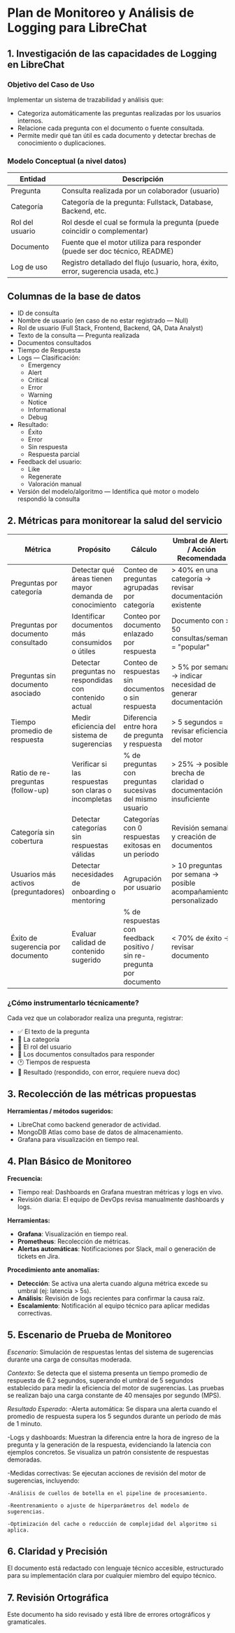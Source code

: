 # Plan de Monitoreo y Análisis de Logging para LibreChat

## 1. Investigación de las capacidades de Logging en LibreChat

### Objetivo del Caso de Uso
Implementar un sistema de trazabilidad y análisis que:
- Categoriza automáticamente las preguntas realizadas por los usuarios internos.
- Relacione cada pregunta con el documento o fuente consultada.
- Permite medir qué tan útil es cada documento y detectar brechas de conocimiento o duplicaciones.

### Modelo Conceptual (a nivel datos)

| Entidad      | Descripción                                                                 |
|-------------|-----------------------------------------------------------------------------|
| Pregunta     | Consulta realizada por un colaborador (usuario)                            |
| Categoría    | Categoría de la pregunta: Fullstack, Database, Backend, etc.               |
| Rol del usuario | Rol desde el cual se formula la pregunta (puede coincidir o complementar) |
| Documento    | Fuente que el motor utiliza para responder (puede ser doc técnico, README) |
| Log de uso   | Registro detallado del flujo (usuario, hora, éxito, error, sugerencia usada, etc.) |

## Columnas de la base de datos

- ID de consulta
- Nombre de usuario (en caso de no estar registrado — Null)
- Rol de usuario (Full Stack, Frontend, Backend, QA, Data Analyst)
- Texto de la consulta — Pregunta realizada
- Documentos consultados
- Tiempo de Respuesta
- Logs — Clasificación:
  - Emergency
  - Alert
  - Critical
  - Error
  - Warning
  - Notice
  - Informational
  - Debug
- Resultado:
  - Éxito
  - Error
  - Sin respuesta
  - Respuesta parcial
- Feedback del usuario:
  - Like
  - Regenerate
  - Valoración manual
- Versión del modelo/algoritmo — Identifica qué motor o modelo respondió la consulta

## 2. Métricas para monitorear la salud del servicio

| Métrica                          | Propósito                                          | Cálculo                                                    | Umbral de Alerta / Acción Recomendada                  |
|----------------------------------|----------------------------------------------------|-------------------------------------------------------------|---------------------------------------------------------|
| Preguntas por categoría          | Detectar qué áreas tienen mayor demanda de conocimiento | Conteo de preguntas agrupadas por categoría                 | > 40% en una categoría → revisar documentación existente |
| Preguntas por documento consultado | Identificar documentos más consumidos o útiles    | Conteo por documento enlazado por respuesta                | Documento con > 50 consultas/semana = "popular"         |
| Preguntas sin documento asociado | Detectar preguntas no respondidas con contenido actual | Conteo de respuestas sin documentos o sin respuesta         | > 5% por semana → indicar necesidad de generar documentación |
| Tiempo promedio de respuesta     | Medir eficiencia del sistema de sugerencias        | Diferencia entre hora de pregunta y respuesta              | > 5 segundos = revisar eficiencia del motor              |
| Ratio de re-preguntas (follow-up) | Verificar si las respuestas son claras o incompletas | % de preguntas con preguntas sucesivas del mismo usuario    | > 25% → posible brecha de claridad o documentación insuficiente |
| Categoría sin cobertura          | Detectar categorías sin respuestas válidas         | Categorías con 0 respuestas exitosas en un periodo         | Revisión semanal y creación de documentos               |
| Usuarios más activos (preguntadores) | Detectar necesidades de onboarding o mentoring     | Agrupación por usuario                                     | > 10 preguntas por semana → posible acompañamiento personalizado |
| Éxito de sugerencia por documento | Evaluar calidad de contenido sugerido              | % de respuestas con feedback positivo / sin re-pregunta por documento | < 70% de éxito → revisar documento                     |

### ¿Cómo instrumentarlo técnicamente?
Cada vez que un colaborador realiza una pregunta, registrar:
- ✅ El texto de la pregunta
- 🧩 La categoría
- 👤 El rol del usuario
- 📄 Los documentos consultados para responder
- 🕐 Tiempos de respuesta
- 📶 Resultado (respondido, con error, requiere nueva doc)

## 3. Recolección de las métricas propuestas

**Herramientas / métodos sugeridos:**
- LibreChat como backend generador de actividad.
- MongoDB Atlas como base de datos de almacenamiento.
- Grafana para visualización en tiempo real.

## 4. Plan Básico de Monitoreo

**Frecuencia:**
- Tiempo real: Dashboards en Grafana muestran métricas y logs en vivo.
- Revisión diaria: El equipo de DevOps revisa manualmente dashboards y logs.

**Herramientas:**
- **Grafana**: Visualización en tiempo real.
- **Prometheus**: Recolección de métricas.
- **Alertas automáticas**: Notificaciones por Slack, mail o generación de tickets en Jira.

**Procedimiento ante anomalías:**
- **Detección**: Se activa una alerta cuando alguna métrica excede su umbral (ej: latencia > 5s).
- **Análisis**: Revisión de logs recientes para confirmar la causa raíz.
- **Escalamiento**: Notificación al equipo técnico para aplicar medidas correctivas.

## 5. Escenario de Prueba de Monitoreo

*Escenario*:
 Simulación de respuestas lentas del sistema de sugerencias durante una carga de consultas moderada.
 
*Contexto*:
 Se detecta que el sistema presenta un tiempo promedio de respuesta de 6.2 segundos, superando el umbral de 5 segundos establecido para medir la eficiencia del motor de sugerencias. Las pruebas se realizan bajo una carga constante de 40 mensajes por segundo (MPS).
 
*Resultado Esperado*:
  -Alerta automática:
 Se dispara una alerta cuando el promedio de respuesta supera los 5 segundos durante un período de más de 1 minuto.

  -Logs y dashboards:
 Muestran la diferencia entre la hora de ingreso de la pregunta y la generación de la respuesta, evidenciando la latencia con ejemplos concretos. Se visualiza un patrón consistente de respuestas demoradas.

-Medidas correctivas:
 Se ejecutan acciones de revisión del motor de sugerencias, incluyendo:
 
    -Análisis de cuellos de botella en el pipeline de procesamiento.
    
    -Reentrenamiento o ajuste de hiperparámetros del modelo de sugerencias.
    
    -Optimización del cache o reducción de complejidad del algoritmo si aplica.


## 6. Claridad y Precisión
El documento está redactado con lenguaje técnico accesible, estructurado para su implementación clara por cualquier miembro del equipo técnico.

## 7. Revisión Ortográfica
Este documento ha sido revisado y está libre de errores ortográficos y gramaticales.


